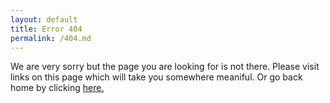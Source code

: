 ```yaml
---
layout: default
title: Error 404
permalink: /404.md
---
```


We are very sorry but the page you are looking for is not there. Please visit links on this page which will take you somewhere meaniful. Or go back home by clicking [here.](/)

